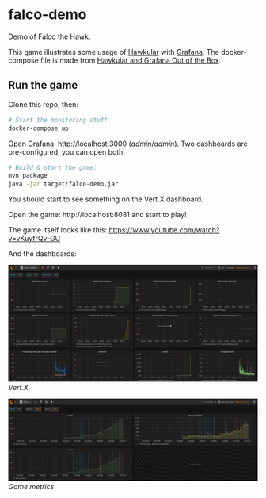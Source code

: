 # falco-demo

Demo of Falco the Hawk.

This game illustrates some usage of [Hawkular](http://www.hawkular.org/) with [Grafana](https://grafana.com/).
The docker-compose file is made from [Hawkular and Grafana Out of the Box](https://github.com/jotak/hawkular-grafana-outofthebox).

## Run the game

Clone this repo, then:

```bash
# Start the monitoring stuff
docker-compose up
```

Open Grafana: http://localhost:3000 (_admin_/_admin_).
Two dashboards are pre-configured, you can open both.

```bash
# Build & start the game:
mvn package
java -jar target/falco-demo.jar
```

You should start to see something on the Vert.X dashboard.

Open the game: http://localhost:8081 and start to play!

The game itself looks like this: https://www.youtube.com/watch?v=vKuyfrQv-GU

And the dashboards:

![Vert.X](images/vertx-dashboard.png)
_Vert.X_

![Falco](images/falco-dashboard.png)
_Game metrics_
